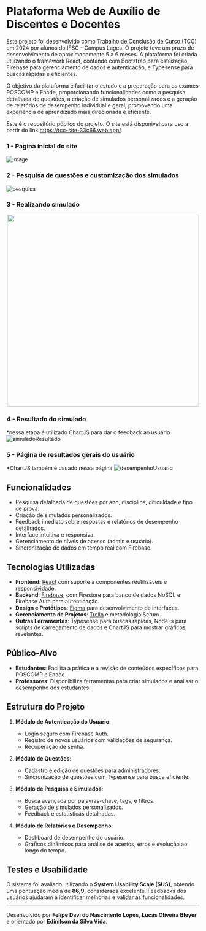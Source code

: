 # Plataforma Web de Auxílio de Discentes e Docentes

Este projeto foi desenvolvido como Trabalho de Conclusão de Curso (TCC) em 2024 por alunos do IFSC - Campus Lages. O projeto teve um prazo de desenvolvimento de aproximadamente 5 a 6 meses. A plataforma foi criada utilizando o framework React, contando com Bootstrap para estilização, Firebase para gerenciamento de dados e autenticação, e Typesense para buscas rápidas e eficientes.

O objetivo da plataforma é facilitar o estudo e a preparação para os exames POSCOMP e Enade, proporcionando funcionalidades como a pesquisa detalhada de questões, a criação de simulados personalizados e a geração de relatórios de desempenho individual e geral, promovendo uma experiência de aprendizado mais direcionada e eficiente.

Este é o repositório público do projeto. O site está disponivel para uso a partir do link https://tcc-site-33c66.web.app/.

### 1 - Página inicial do site
![image](https://github.com/user-attachments/assets/71135bd0-82b6-43bb-971c-3a252d6c3572)

### 2 - Pesquisa de questões e customização dos simulados
![pesquisa](https://github.com/user-attachments/assets/6fd6088d-620c-4c20-bc98-510e4e27c06e)

### 3 - Realizando simulado
<p align="center">
  <img height='500' src="https://github.com/user-attachments/assets/c5b63d7d-4915-4fab-8a6f-5078594db206">
</p>

### 4 - Resultado do simulado
*nessa etapa é utilizado ChartJS para dar o feedback ao usuário
![simuladoResultado](https://github.com/user-attachments/assets/f0bf01f9-44c6-4c88-864a-7e4eb84610e9)

### 5 - Página de resultados gerais do usuário
*ChartJS também é usuado nessa página
![desempenhoUsuario](https://github.com/user-attachments/assets/4dc40024-74d8-400b-ad28-f0bdbea77995)

## Funcionalidades

- Pesquisa detalhada de questões por ano, disciplina, dificuldade e tipo de prova.
- Criação de simulados personalizados.
- Feedback imediato sobre respostas e relatórios de desempenho detalhados.
- Interface intuitiva e responsiva.
- Gerenciamento de níveis de acesso (admin e usuário).
- Sincronização de dados em tempo real com Firebase.

## Tecnologias Utilizadas

- **Frontend**: [React](https://react.dev) com suporte a componentes reutilizáveis e responsividade.
- **Backend**: [Firebase](https://firebase.google.com/), com Firestore para banco de dados NoSQL e Firebase Auth para autenticação.
- **Design e Protótipos**: [Figma](https://figma.com) para desenvolvimento de interfaces.
- **Gerenciamento de Projetos**: [Trello](https://trello.com) e metodologia Scrum.
- **Outras Ferramentas**: Typesense para buscas rápidas, Node.js para scripts de carregamento de dados e ChartJS para mostrar gráficos revelantes.

## Público-Alvo

- **Estudantes**: Facilita a prática e a revisão de conteúdos específicos para POSCOMP e Enade.
- **Professores**: Disponibiliza ferramentas para criar simulados e analisar o desempenho dos estudantes.

## Estrutura do Projeto

1. **Módulo de Autenticação do Usuário**:
   - Login seguro com Firebase Auth.
   - Registro de novos usuários com validações de segurança.
   - Recuperação de senha.

2. **Módulo de Questões**:
   - Cadastro e edição de questões para administradores.
   - Sincronização de questões com Typesense para busca eficiente.

3. **Módulo de Pesquisa e Simulados**:
   - Busca avançada por palavras-chave, tags, e filtros.
   - Geração de simulados personalizados.
   - Feedback e estatísticas detalhadas.

4. **Módulo de Relatórios e Desempenho**:
   - Dashboard de desempenho do usuário.
   - Gráficos dinâmicos para análise de acertos, erros e evolução ao longo do tempo.

## Testes e Usabilidade

O sistema foi avaliado utilizando o **System Usability Scale (SUS)**, obtendo uma pontuação média de **86,9**, considerada excelente. Feedbacks dos usuários ajudaram a identificar melhorias e validar as funcionalidades.

---

Desenvolvido por **Felipe Davi do Nascimento Lopes**, **Lucas Oliveira Bleyer** e orientado por **Edinilson da Silva Vida**.
